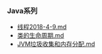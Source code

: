 ### Java系列

+   [线程2018-4-9.md](https://github.com/chencong-plan/note/blob/master/Java/%E7%BA%BF%E7%A8%8B2018-4-9.md)
+   [类的生命周期.md](https://github.com/chencong-plan/note/blob/master/Java/%E7%B1%BB%E7%9A%84%E7%94%9F%E5%91%BD%E5%91%A8%E6%9C%9F.md)
+   [JVM垃圾收集和内存分配.md](https://github.com/chencong-plan/note/blob/master/Java/JVM%E5%9E%83%E5%9C%BE%E6%94%B6%E9%9B%86%E5%92%8C%E5%86%85%E5%AD%98%E5%88%86%E9%85%8D.md)


